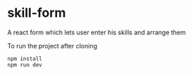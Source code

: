 # skill-form
A react form which lets user enter his skills and arrange them

To run the project after cloning 
``` 
npm install
npm run dev
```
